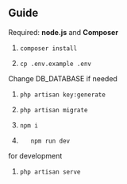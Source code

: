 ## Guide

Required: **node.js** and **Composer**

1. ```
   composer install
   ```

1. ```
   cp .env.example .env
   ```

Change DB_DATABASE if needed

1. ```
   php artisan key:generate
   ```

1. ```
   php artisan migrate
   ```

1. ```
   npm i
   ```

1. ```
      npm run dev
   ```

for development

1. ```
   php artisan serve
   ```
